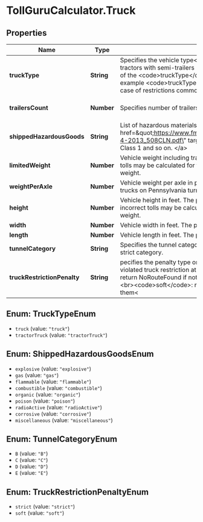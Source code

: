 # TollGuruCalculator.Truck

## Properties
Name | Type | Description | Notes
------------ | ------------- | ------------- | -------------
**truckType** | **String** | Specifies the vehicle type&lt;br&gt;&lt;strong&gt;Note&lt;/strong&gt;: Relevant for restrictions that apply exclusively to tractors with semi-trailers (observed in North America). Such restrictions are taken into account only in case of the &lt;code&gt;truckType&lt;/code&gt; set to &lt;code&gt;tractorTruck&lt;/code&gt; and the trailers count greater than 0 (for example &lt;code&gt;truckType: \&quot;tractorTruck\&quot;, trailersCount: 1&lt;/code&gt;). The truck type is irrelevant in case of restrictions common for all types of trucks. | [optional] 
**trailersCount** | **Number** | Specifies number of trailers pulled by a vehicle. The provided value must be between 0 and 4. | [optional] [default to 0]
**shippedHazardousGoods** | **String** | List of hazardous materials in the vehicle. The names correspond to &lt;a href&#x3D;\&quot;https://www.fmcsa.dot.gov/sites/fmcsa.dot.gov/files/docs/Nine_Classes_of_Hazardous_Materials-4-2013_508CLN.pdf\&quot; target&#x3D;\&quot;_blank\&quot;&gt; HAZMAT classes 1 to 9. &lt;br&gt; For example, explosive is Class 1 and so on. &lt;/a&gt; | [optional] 
**limitedWeight** | **Number** | Vehicle weight including trailers and shipped goods, in pounds. &lt;br&gt; If truck weight is not specified, incorrect tolls may be calculated for trucks on Pennsylvania turnpike and other toll locations where tolls are based on weight. | [optional] 
**weightPerAxle** | **Number** | Vehicle weight per axle in pounds. &lt;br&gt; If truck weight is not specified, incorrect tolls may be calculated for trucks on Pennsylvania turnpike and other toll locations where tolls are based on weight. | [optional] 
**height** | **Number** | Vehicle height in feet. The provided value must be between 0 and 50. &lt;br&gt; If vehicle height is not specified, incorrect tolls may be calculated on New York Thruway and other toll roads where tolls are based on axles and weight. | [optional] 
**width** | **Number** | Vehicle width in feet. The provided value must be between 0 and 50. | [optional] 
**length** | **Number** | Vehicle length in feet. The provided value must be between 0 and 300. | [optional] 
**tunnelCategory** | **String** | Specifies the tunnel category to restrict certain route links. The route will pass only through tunnels of a less strict category. | [optional] 
**truckRestrictionPenalty** | **String** | pecifies the penalty type on violated truck restrictions.&lt;br&gt;&lt;code&gt;strict&lt;/code&gt;: route will not use links with a violated truck restriction at any circumstances&lt;br&gt;&lt;strong&gt;Note&lt;/strong&gt;: Route computation will fail and return NoRouteFound if not able to avoid the links with a violated truck restriction and the penalty type is strict.&lt;br&gt;&lt;code&gt;soft&lt;/code&gt;: route will use links with a violated truck restriction if there is no alternative to avoid them&lt; | [optional] 

<a name="TruckTypeEnum"></a>
## Enum: TruckTypeEnum

* `truck` (value: `"truck"`)
* `tractorTruck` (value: `"tractorTruck"`)


<a name="ShippedHazardousGoodsEnum"></a>
## Enum: ShippedHazardousGoodsEnum

* `explosive` (value: `"explosive"`)
* `gas` (value: `"gas"`)
* `flammable` (value: `"flammable"`)
* `combustible` (value: `"combustible"`)
* `organic` (value: `"organic"`)
* `poison` (value: `"poison"`)
* `radioActive` (value: `"radioActive"`)
* `corrosive` (value: `"corrosive"`)
* `miscellaneous` (value: `"miscellaneous"`)


<a name="TunnelCategoryEnum"></a>
## Enum: TunnelCategoryEnum

* `B` (value: `"B"`)
* `C` (value: `"C"`)
* `D` (value: `"D"`)
* `E` (value: `"E"`)


<a name="TruckRestrictionPenaltyEnum"></a>
## Enum: TruckRestrictionPenaltyEnum

* `strict` (value: `"strict"`)
* `soft` (value: `"soft"`)

